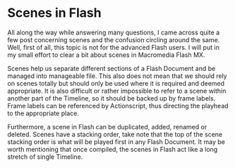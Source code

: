 # Scenes in Flash

All along the way while answering many questions, I came across quite a few post concerning scenes and the confusion circling around the same. Well, first of all, this topic is not for the advanced Flash users. I will put in my small effort to clear a bit about scenes in Macromedia Flash MX.

Scenes help us separate different sections of a Flash Document and be managed into manageable file. This also does not mean that we should rely on scenes totally but should only be used where it is required and deemed appropriate. It is also difficult or rather impossible to refer to a scene within another part of the Timeline, so it should be backed up by frame labels. Frame labels can be referenced by Actionscript, thus directing the playhead to the appropriate place.

Furthermore,  a scene in Flash can be duplicated, added, renamed or deleted. Scenes have a stacking order, take note that the top of the scene stacking order is what will be played first in any Flash Document. It may be worth mentioning that once compiled, the scenes in Flash act like a long stretch of single Timeline.
